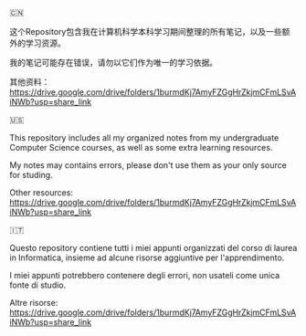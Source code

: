 🇨🇳

这个Repository包含我在计算机科学本科学习期间整理的所有笔记，以及一些额外的学习资源。

我的笔记可能存在错误，请勿以它们作为唯一的学习依据。

其他资料：https://drive.google.com/drive/folders/1burmdKj7AmyFZGgHrZkjmCFmLSvAiNWb?usp=share_link

🇺🇸

This repository includes all my organized notes from my undergraduate Computer Science courses, as well as some extra learning resources.

My notes may contains errors, please don't use them as your only source for studing.

Other resources: https://drive.google.com/drive/folders/1burmdKj7AmyFZGgHrZkjmCFmLSvAiNWb?usp=share_link

🇮🇹

Questo repository contiene tutti i miei appunti organizzati del corso di laurea in Informatica, insieme ad alcune risorse aggiuntive per l'apprendimento.

I miei appunti potrebbero contenere degli errori, non usateli come unica fonte di studio.

Altre risorse: https://drive.google.com/drive/folders/1burmdKj7AmyFZGgHrZkjmCFmLSvAiNWb?usp=share_link
